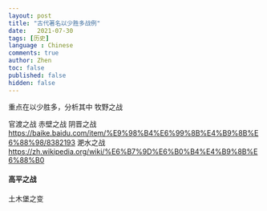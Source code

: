 ```yaml
---
layout: post
title: "古代著名以少胜多战例"
date:   2021-07-30
tags: [历史]
language : Chinese
comments: true
author: Zhen
toc: false
published: false
hidden: false
---
```


重点在以少胜多，分析其中
牧野之战

官渡之战
赤壁之战
阴晋之战
https://baike.baidu.com/item/%E9%98%B4%E6%99%8B%E4%B9%8B%E6%88%98/8382193
淝水之战
https://zh.wikipedia.org/wiki/%E6%B7%9D%E6%B0%B4%E4%B9%8B%E6%88%B0

#### 高平之战
土木堡之变
<!--stackedit_data:
eyJoaXN0b3J5IjpbLTIwNTg3OTcyODAsMTEzMTU1NDgzNywtMj
A5MzIzNDM1M119
-->